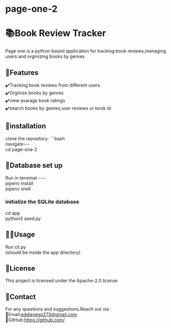 # page-one-2
# 📚Book Review Tracker
Page one is a python-based application for tracking book reviews,managing users and orginizing books by genres
## 🤖Features
✔️Tracking book reviews from different users<br/>
✔️Orginize books by genres<br/>
✔️view avarage book ratings<br/>
✔️search books by genres,user reviews or book id<br/>

## 🚀installation
clone the repository: ```bash<br/>
navigate---<br/>
cd page-one-2<br/>

## 🧐Database set up
Run in terminal ----<br/>
pipenv install<br/>
pipenv shell<br/>
### initialize the SQLite database
cd app<br/>
python3 seed.py

## 🧑‍💻Usage
Run cli.py<br/>
(should be inside the app directory)

## 🪪License
This project is licensed under the Apache-2.0 license

## 🤙Contact
For any questions and suggestions.Reach out via :<br/>
📧Email:eddieyego273@gmail.com<br/>
🐙GitHub:https://github.com/



